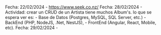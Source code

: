 Fecha: 22/02/2024
    - https://www.seek.co.nz/
Fecha: 28/02/2024
    - Actividad: 
            crear un CRUD de un Artista tiene muchos Album's.
            lo que se espera ver es: 
                - Base de Datos (Postgres, MySQL, SQL Server, etc.)
                - BackEnd (PHP, NodeJS, .Net, NestJS), 
                - FrontEnd (Angular, React, Mobile, etc).
Fecha: 29/02/2024
    -